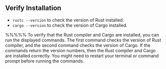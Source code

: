 ## Verify Installation

- `rustc --version` to check the version of Rust installed.
- `cargo --version` to check the version of Cargo installed.

%%%%%
To verify that the Rust compiler and Cargo are installed, you can run the displayed commands. The first command checks the version of Rust compiler, and the second command checks the version of Cargo. If the commands return the version numbers, then the Rust compiler and Cargo are installed correctly. You might need to restart your terminal or command prompt before running the commands.